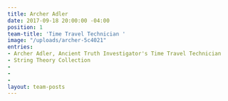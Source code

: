 ```yaml
---
title: Archer Adler
date: 2017-09-18 20:00:00 -04:00
position: 1
team-title: 'Time Travel Technician '
image: "/uploads/archer-5c4021"
entries:
- Archer Adler, Ancient Truth Investigator's Time Travel Technician
- String Theory Collection
- 
- 
- 
layout: team-posts
---
```



